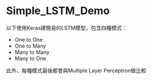 # Simple_LSTM_Demo
以下使用Keras建簡易的LSTM模型，包含四種模式：
- One to One
- One to Many
- Many to Many
- Many to One

此外，每種模式最後都會與Multiple Layer Perceptron做比較
